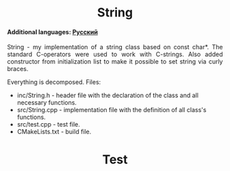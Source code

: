 <h1 align="center">String</h1>
<h4>Additional languages: <a href="https://github.com/AlferovKirill/Study/blob/main/String/README.RU.md">Русский</a></h4>

<p align="justify">String - my implementation of a string class based on const char*. The standard C-operators were used to work with C-strings. Also added constructor from initialization list to make it possible to set string via curly braces.</p>

<p align="justify">Everything is decomposed. Files:</p>
<ul>
  <li>inc/String.h - header file with the declaration of the class and all necessary functions.</li>
  <li>src/String.cpp - implementation file with the definition of all class's functions.</li>
  <li>src/test.cpp - test file.</li>
  <li>CMakeLists.txt - build file.</li>
</ul>

<h1 align="center">Test</h1>
